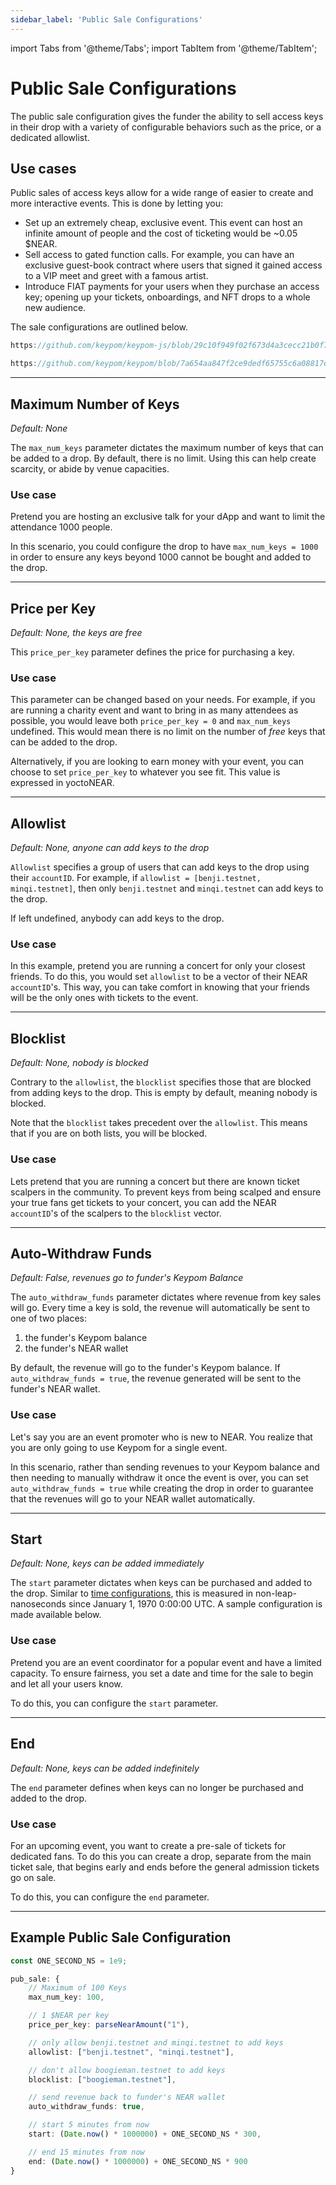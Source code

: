 ```yaml
---
sidebar_label: 'Public Sale Configurations'
---
```

import Tabs from '@theme/Tabs';
import TabItem from '@theme/TabItem';

# Public Sale Configurations
The public sale configuration gives the funder the ability to sell access keys in their drop with a variety of configurable behaviors such as the price, or a dedicated allowlist.  

## Use cases
Public sales of access keys allow for a wide range of easier to create and more interactive events. This is done by letting you:  
* Set up an extremely cheap, exclusive event. This event can host an infinite amount of people and the cost of ticketing would be ~0.05 $NEAR.
* Sell access to gated function calls. For example, you can have an exclusive guest-book contract where users that signed it gained access to a VIP meet and greet with a famous artist.  
* Introduce FIAT payments for your users when they purchase an access key; opening up your tickets, onboardings, and NFT drops to a whole new audience.  


The sale configurations are outlined below.

<Tabs>
<TabItem value="KPJS" label="🔑 Keypom SDK">

```ts reference
https://github.com/keypom/keypom-js/blob/29c10f949f02f673d4a3cecc21b0f74bca600075/src/lib/types/drops.ts#L159-L187
```

</TabItem>
<TabItem value="KP" label="📚 Protocol">

```rust reference
https://github.com/keypom/keypom/blob/7a654aa847f2ce9dedf65755c6a08817eece4666/contract/src/models/json_types.rs#L86-L113
```

</TabItem>
</Tabs>              

---

## Maximum Number of Keys
*Default: None*  

The `max_num_keys` parameter dictates the maximum number of keys that can be added to a drop. By default, there is no limit. Using this can help create scarcity, or abide by venue capacities. 

### Use case
Pretend you are hosting an exclusive talk for your dApp and want to limit the attendance 1000 people. 

In this scenario, you could configure the drop to have `max_num_keys = 1000` in order to ensure any keys beyond 1000 cannot be bought and added to the drop.  

---

## Price per Key
*Default: None, the keys are free*  

This `price_per_key` parameter defines the price for purchasing a key. 

### Use case
This parameter can be changed based on your needs. For example, if you are running a charity event and want to bring in as many attendees as possible, you would leave both `price_per_key = 0` and  `max_num_keys` undefined. This would mean there is no limit on the number of *free* keys that can be added to the drop. 

Alternatively, if you are looking to earn money with your event, you can choose to set `price_per_key` to whatever you see fit. This value is expressed in yoctoNEAR.

---

## Allowlist 
*Default: None, anyone can add keys to the drop*  

`Allowlist` specifies a group of users that can add keys to the drop using their `accountID`. For example, if `allowlist = [benji.testnet, minqi.testnet]`, then only `benji.testnet` and `minqi.testnet` can add keys to the drop. 

If left undefined, anybody can add keys to the drop.

### Use case
In this example, pretend you are running a concert for only your closest friends. To do this, you would set `allowlist` to be a vector of their NEAR `accountID`'s. This way, you can take comfort in knowing that your friends will be the only ones with tickets to the event.  

---

## Blocklist
*Default: None, nobody is blocked*  

Contrary to the `allowlist`, the `blocklist` specifies those that are blocked from adding keys to the drop. This is empty by default, meaning nobody is blocked.

Note that the `blocklist` takes precedent over the `allowlist`. This means that if you are on both lists, you will be blocked. 

### Use case
Lets pretend that you are running a concert but there are known ticket scalpers in the community. To prevent keys from being scalped and ensure your true fans get tickets to your concert, you can add the NEAR `accountID`'s of the scalpers to the `blocklist` vector.   

---

## Auto-Withdraw Funds  
*Default: False, revenues go to funder's Keypom Balance*  

The `auto_withdraw_funds` parameter dictates where revenue from key sales will go. Every time a key is sold, the revenue will automatically be sent to one of two places:

1. the funder's Keypom balance  
2. the funder's NEAR wallet  

By default, the revenue will go to the funder's Keypom balance. If `auto_withdraw_funds = true`, the revenue generated will be sent to the funder's NEAR wallet. 

### Use case
Let's say you are an event promoter who is new to NEAR. You realize that you are only going to use Keypom for a single event.

In this scenario, rather than sending revenues to your Keypom balance and then needing to manually withdraw it once the event is over, you can set `auto_withdraw_funds = true` while creating the drop in order to guarantee that the revenues will go to your NEAR wallet automatically.  

---

## Start
*Default: None, keys can be added immediately*  

The `start` parameter dictates when keys can be purchased and added to the drop. Similar to [time configurations](time-customization.md), this is measured in non-leap-nanoseconds since January 1, 1970 0:00:00 UTC. A sample configuration is made available below. 

### Use case
Pretend you are an event coordinator for a popular event and have a limited capacity. To ensure fairness, you set a date and time for the sale to begin and let all your users know.

To do this, you can configure the `start` parameter.  

---

## End 
*Default: None, keys can be added indefinitely*  

The `end` parameter defines when keys can no longer be purchased and added to the drop. 

### Use case
For an upcoming event, you want to create a pre-sale of tickets for dedicated fans. To do this you can create a drop, separate from the main ticket sale, that begins early and ends before the general admission tickets go on sale. 

To do this, you can configure the `end` parameter.

---


## Example Public Sale Configuration

```ts
const ONE_SECOND_NS = 1e9;

pub_sale: {
    // Maximum of 100 Keys
    max_num_key: 100,

    // 1 $NEAR per key
    price_per_key: parseNearAmount("1"),

    // only allow benji.testnet and minqi.testnet to add keys
    allowlist: ["benji.testnet", "minqi.testnet"],

    // don't allow boogieman.testnet to add keys
    blocklist: ["boogieman.testnet"],

    // send revenue back to funder's NEAR wallet
    auto_withdraw_funds: true,

    // start 5 minutes from now
    start: (Date.now() * 1000000) + ONE_SECOND_NS * 300,

    // end 15 minutes from now
    end: (Date.now() * 1000000) + ONE_SECOND_NS * 900
}

```



